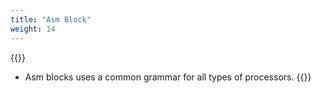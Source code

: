 ```yaml
---
title: "Asm Block"
weight: 14
---
```

{{<start>}}
- Asm blocks uses a common grammar for all types of processors.
{{<end14>}}

